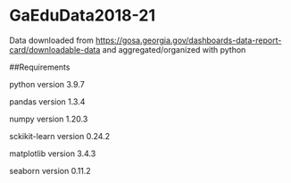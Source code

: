 # GaEduData2018-21
 
Data downloaded from https://gosa.georgia.gov/dashboards-data-report-card/downloadable-data and aggregated/organized with python

##Requirements

python version 3.9.7

pandas version 1.3.4

numpy version 1.20.3

sckikit-learn version 0.24.2

matplotlib version 3.4.3

seaborn version 0.11.2
